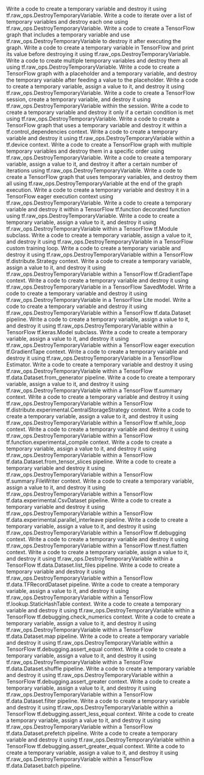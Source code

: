 Write a code to create a temporary variable and destroy it using tf.raw_ops.DestroyTemporaryVariable.
Write a code to iterate over a list of temporary variables and destroy each one using tf.raw_ops.DestroyTemporaryVariable.
Write a code to create a TensorFlow graph that includes a temporary variable and use tf.raw_ops.DestroyTemporaryVariable to destroy it after executing the graph.
Write a code to create a temporary variable in TensorFlow and print its value before destroying it using tf.raw_ops.DestroyTemporaryVariable.
Write a code to create multiple temporary variables and destroy them all using tf.raw_ops.DestroyTemporaryVariable.
Write a code to create a TensorFlow graph with a placeholder and a temporary variable, and destroy the temporary variable after feeding a value to the placeholder.
Write a code to create a temporary variable, assign a value to it, and destroy it using tf.raw_ops.DestroyTemporaryVariable.
Write a code to create a TensorFlow session, create a temporary variable, and destroy it using tf.raw_ops.DestroyTemporaryVariable within the session.
Write a code to create a temporary variable and destroy it only if a certain condition is met using tf.raw_ops.DestroyTemporaryVariable.
Write a code to create a TensorFlow graph that uses a temporary variable and destroy it within a tf.control_dependencies context.
Write a code to create a temporary variable and destroy it using tf.raw_ops.DestroyTemporaryVariable within a tf.device context.
Write a code to create a TensorFlow graph with multiple temporary variables and destroy them in a specific order using tf.raw_ops.DestroyTemporaryVariable.
Write a code to create a temporary variable, assign a value to it, and destroy it after a certain number of iterations using tf.raw_ops.DestroyTemporaryVariable.
Write a code to create a TensorFlow graph that uses temporary variables, and destroy them all using tf.raw_ops.DestroyTemporaryVariable at the end of the graph execution.
Write a code to create a temporary variable and destroy it in a TensorFlow eager execution context using tf.raw_ops.DestroyTemporaryVariable.
Write a code to create a temporary variable and destroy it within a TensorFlow tf.function decorated function using tf.raw_ops.DestroyTemporaryVariable.
Write a code to create a temporary variable, assign a value to it, and destroy it using tf.raw_ops.DestroyTemporaryVariable within a TensorFlow tf.Module subclass.
Write a code to create a temporary variable, assign a value to it, and destroy it using tf.raw_ops.DestroyTemporaryVariable in a TensorFlow custom training loop.
Write a code to create a temporary variable and destroy it using tf.raw_ops.DestroyTemporaryVariable within a TensorFlow tf.distribute.Strategy context.
Write a code to create a temporary variable, assign a value to it, and destroy it using tf.raw_ops.DestroyTemporaryVariable within a TensorFlow tf.GradientTape context.
Write a code to create a temporary variable and destroy it using tf.raw_ops.DestroyTemporaryVariable in a TensorFlow SavedModel.
Write a code to create a temporary variable and destroy it using tf.raw_ops.DestroyTemporaryVariable in a TensorFlow Lite model.
Write a code to create a temporary variable and destroy it using tf.raw_ops.DestroyTemporaryVariable within a TensorFlow tf.data.Dataset pipeline.
Write a code to create a temporary variable, assign a value to it, and destroy it using tf.raw_ops.DestroyTemporaryVariable within a TensorFlow tf.keras.Model subclass.
Write a code to create a temporary variable, assign a value to it, and destroy it using tf.raw_ops.DestroyTemporaryVariable within a TensorFlow eager execution tf.GradientTape context.
Write a code to create a temporary variable and destroy it using tf.raw_ops.DestroyTemporaryVariable in a TensorFlow Estimator.
Write a code to create a temporary variable and destroy it using tf.raw_ops.DestroyTemporaryVariable within a TensorFlow tf.data.Dataset.from_generator pipeline.
Write a code to create a temporary variable, assign a value to it, and destroy it using tf.raw_ops.DestroyTemporaryVariable within a TensorFlow tf.summary context.
Write a code to create a temporary variable and destroy it using tf.raw_ops.DestroyTemporaryVariable within a TensorFlow tf.distribute.experimental.CentralStorageStrategy context.
Write a code to create a temporary variable, assign a value to it, and destroy it using tf.raw_ops.DestroyTemporaryVariable within a TensorFlow tf.while_loop context.
Write a code to create a temporary variable and destroy it using tf.raw_ops.DestroyTemporaryVariable within a TensorFlow tf.function.experimental_compile context.
Write a code to create a temporary variable, assign a value to it, and destroy it using tf.raw_ops.DestroyTemporaryVariable within a TensorFlow tf.data.Dataset.from_tensor_slices pipeline.
Write a code to create a temporary variable and destroy it using tf.raw_ops.DestroyTemporaryVariable within a TensorFlow tf.summary.FileWriter context.
Write a code to create a temporary variable, assign a value to it, and destroy it using tf.raw_ops.DestroyTemporaryVariable within a TensorFlow tf.data.experimental.CsvDataset pipeline.
Write a code to create a temporary variable and destroy it using tf.raw_ops.DestroyTemporaryVariable within a TensorFlow tf.data.experimental.parallel_interleave pipeline.
Write a code to create a temporary variable, assign a value to it, and destroy it using tf.raw_ops.DestroyTemporaryVariable within a TensorFlow tf.debugging context.
Write a code to create a temporary variable and destroy it using tf.raw_ops.DestroyTemporaryVariable within a TensorFlow tf.nest.flatten context.
Write a code to create a temporary variable, assign a value to it, and destroy it using tf.raw_ops.DestroyTemporaryVariable within a TensorFlow tf.data.Dataset.list_files pipeline.
Write a code to create a temporary variable and destroy it using tf.raw_ops.DestroyTemporaryVariable within a TensorFlow tf.data.TFRecordDataset pipeline.
Write a code to create a temporary variable, assign a value to it, and destroy it using tf.raw_ops.DestroyTemporaryVariable within a TensorFlow tf.lookup.StaticHashTable context.
Write a code to create a temporary variable and destroy it using tf.raw_ops.DestroyTemporaryVariable within a TensorFlow tf.debugging.check_numerics context.
Write a code to create a temporary variable, assign a value to it, and destroy it using tf.raw_ops.DestroyTemporaryVariable within a TensorFlow tf.data.Dataset.map pipeline.
Write a code to create a temporary variable and destroy it using tf.raw_ops.DestroyTemporaryVariable within a TensorFlow tf.debugging.assert_equal context.
Write a code to create a temporary variable, assign a value to it, and destroy it using tf.raw_ops.DestroyTemporaryVariable within a TensorFlow tf.data.Dataset.shuffle pipeline.
Write a code to create a temporary variable and destroy it using tf.raw_ops.DestroyTemporaryVariable within a TensorFlow tf.debugging.assert_greater context.
Write a code to create a temporary variable, assign a value to it, and destroy it using tf.raw_ops.DestroyTemporaryVariable within a TensorFlow tf.data.Dataset.filter pipeline.
Write a code to create a temporary variable and destroy it using tf.raw_ops.DestroyTemporaryVariable within a TensorFlow tf.debugging.assert_less_equal context.
Write a code to create a temporary variable, assign a value to it, and destroy it using tf.raw_ops.DestroyTemporaryVariable within a TensorFlow tf.data.Dataset.prefetch pipeline.
Write a code to create a temporary variable and destroy it using tf.raw_ops.DestroyTemporaryVariable within a TensorFlow tf.debugging.assert_greater_equal context.
Write a code to create a temporary variable, assign a value to it, and destroy it using tf.raw_ops.DestroyTemporaryVariable within a TensorFlow tf.data.Dataset.batch pipeline.